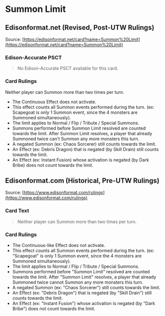 # Summon Limit

## Edisonformat.net (Revised, Post-UTW Rulings)

Source: [https://edisonformat.net/card?name=Summon%20Limit](https://edisonformat.net/card?name=Summon%20Limit)

### Edison-Accurate PSCT

> No Edison-Accurate PSCT available for this card.

### Card Rulings

Neither player can Summon more than two times per turn.
*   The Continuous Effect does not activate.
*   This effect counts all Summon events performed during the turn. (ex: Scapegoat is only 1 Summon event, since the 4 monsters are Summoned simultaneously).
*   The limit applies to Normal / Flip / Tribute / Special Summons.
*   Summons performed before Summon Limit resolved are counted towards the limit. After Summon Limit resolves, a player that already Summoned twice can't Summon any more monsters this turn.
*   A negated Summon (ex: Chaos Sorcerer) still counts towards the limit.
*   An Effect (ex: Debris Dragon) that is negated (by Skill Drain) still counts towards the limit.
*   An Effect (ex: Instant Fusion) whose activation is negated (by Dark Bribe) does not count towards the limit.


## Edisonformat.com (Historical, Pre-UTW Rulings)

Source: [https://www.edisonformat.com/rulings](https://www.edisonformat.com/rulings)

### Card Text

> Neither player can Summon more than two times per turn.

### Card Rulings

*   The Continuous-like Effect does not activate.
*   This effect counts all Summon events performed during the turn. (ex: "Scapegoat" is only 1 Summon event, since the 4 monsters are Summoned simultaneously).
*   The limit applies to Normal / Flip / Tribute / Special Summons.
*   Summons performed before "Summon Limit" resolved are counted towards the limit. After "Summon Limit" resolves, a player that already Summoned twice cannot Summon any more monsters this turn.
*   A negated Summon (ex: "Chaos Sorcerer") still counts towards the limit.
*   An Effect (ex: "Debris Dragon") that is negated (by "Skill Drain") still counts towards the limit.
*   An Effect (ex: "Instant Fusion") whose activation is negated (by "Dark Bribe") does not count towards the limit.


